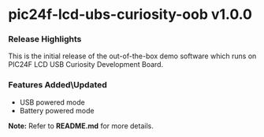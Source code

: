 # pic24f-lcd-ubs-curiosity-oob v1.0.0
### Release Highlights

This is the initial release of the out-of-the-box demo software which runs on PIC24F LCD USB Curiosity Development Board.

### Features Added\Updated

* USB powered mode
* Battery powered mode

**Note:** Refer to **README.md** for more details.
